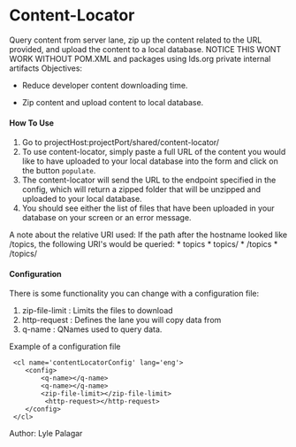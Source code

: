 # Content-Locator

Query content from server lane, zip up the content related to the URL provided, and upload the content to a local database.
NOTICE THIS WONT WORK WITHOUT POM.XML and packages using lds.org private internal artifacts
Objectives: 
       
 * Reduce developer content downloading time. 
       
 * Zip content and upload content to local database.

#### How To Use
1. Go to projectHost:projectPort/shared/content-locator/
2. To use content-locator, simply paste a full URL of the content you would like to have uploaded to your local database into the form and click on the button `populate`. 
3. The content-locator will send the URL to the endpoint specified in the config, which will return a zipped folder that will be unzipped and uploaded to your local database. 
4. You should see either the list of files that have been uploaded in your database on your screen or an error message.

A note about the relative URI used: If the path after the hostname looked like /topics, the following URI's would be queried:
    * topics
    * topics/
    * /topics
    * /topics/

#### Configuration
There is some functionality you can change with a configuration file:

1. zip-file-limit : Limits the files to download 
2. http-request : Defines the lane you will copy data from
3. q-name : QNames used to query data.

Example of a configuration file


     <cl name='contentLocatorConfig' lang='eng'>
        <config>
            <q-name></q-name>
            <q-name></q-name>
            <zip-file-limit></zip-file-limit>
             <http-request></http-request>
        </config>
     </cl>



Author: Lyle Palagar